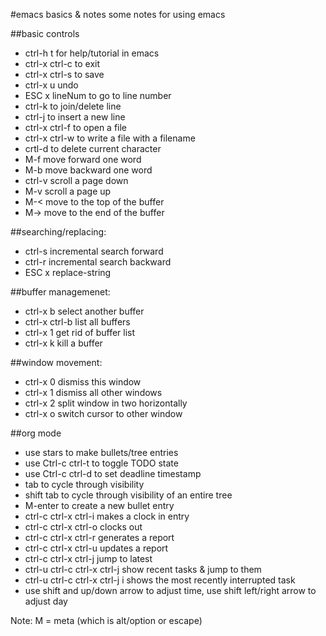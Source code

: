 #emacs basics & notes
some notes for using emacs

##basic controls  
  * ctrl-h t for help/tutorial in emacs
  * ctrl-x ctrl-c to exit
  * ctrl-x ctrl-s to save
  * ctrl-x u undo
  * ESC x lineNum to go to line number
  * ctrl-k to join/delete line
  * ctrl-j to insert a new line
  * ctrl-x ctrl-f to open a file
  * ctrl-x ctrl-w to write a file with a filename
  * crtl-d to delete current character
  * M-f move forward one word
  * M-b move backward one word
  * ctrl-v scroll a page down
  * M-v scroll a page up
  * M-< move to the top of the buffer
  * M-> move to the end of the buffer

##searching/replacing:
  * ctrl-s incremental search forward
  * ctrl-r incremental search backward
  * ESC x replace-string
  
##buffer managemenet:
  * ctrl-x b select another buffer
  * ctrl-x ctrl-b list all buffers
  * ctrl-x 1 get rid of buffer list
  * ctrl-x k kill a buffer
  
##window movement:
  * ctrl-x 0 dismiss this window
  * ctrl-x 1 dismiss all other windows
  * ctrl-x 2 split window in two horizontally
  * ctrl-x o switch cursor to other window

##org mode
  * use stars to make bullets/tree entries
  * use Ctrl-c ctrl-t to toggle TODO state
  * use Ctrl-c ctrl-d to set deadline timestamp
  * tab to cycle through visibility
  * shift tab to cycle through visibility of an entire tree
  * M-enter to create a new bullet entry
  * ctrl-c ctrl-x ctrl-i makes a clock in entry
  * ctrl-c ctrl-x ctrl-o clocks out
  * ctrl-c ctrl-x ctrl-r generates a report
  * ctrl-c ctrl-x ctrl-u updates a report
  * ctrl-c ctrl-x ctrl-j jump to latest
  * ctrl-u ctrl-c ctrl-x ctrl-j show recent tasks & jump to them
  * ctrl-u ctrl-c ctrl-x ctrl-j i shows the most recently interrupted task
  * use shift and up/down arrow to adjust time, use shift left/right arrow to adjust day

Note: M = meta (which is alt/option or escape)
